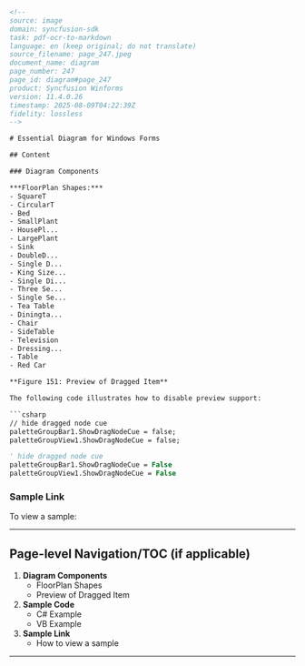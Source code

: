 ```html
<!-- 
source: image
domain: syncfusion-sdk
task: pdf-ocr-to-markdown
language: en (keep original; do not translate)
source_filename: page_247.jpeg
document_name: diagram
page_number: 247
page_id: diagram#page_247
product: Syncfusion Winforms
version: 11.4.0.26
timestamp: 2025-08-09T04:22:39Z
fidelity: lossless
-->

# Essential Diagram for Windows Forms

## Content

### Diagram Components

***FloorPlan Shapes:***
- SquareT
- CircularT
- Bed
- SmallPlant
- HousePl...
- LargePlant
- Sink
- DoubleD...
- Single D...
- King Size...
- Single Di...
- Three Se...
- Single Se...
- Tea Table
- Diningta...
- Chair
- SideTable
- Television
- Dressing...
- Table
- Red Car

**Figure 151: Preview of Dragged Item**

The following code illustrates how to disable preview support:

```csharp
// hide dragged node cue
paletteGroupBar1.ShowDragNodeCue = false;
paletteGroupView1.ShowDragNodeCue = false;
```

```vb
' hide dragged node cue
paletteGroupBar1.ShowDragNodeCue = False
paletteGroupView1.ShowDragNodeCue = False
```

### Sample Link

To view a sample:

---

## Page-level Navigation/TOC (if applicable)

1. **Diagram Components**
   - FloorPlan Shapes
   - Preview of Dragged Item
2. **Sample Code**
   - C# Example
   - VB Example
3. **Sample Link**
   - How to view a sample

---

<!-- tags: [diagram, control, user guide, winforms, 11.4.0.26] keywords: [preview support, dragged node cue, floorplan shapes, essential diagram, windows forms, C#, VB, sample code, sample link] -->
``` 
